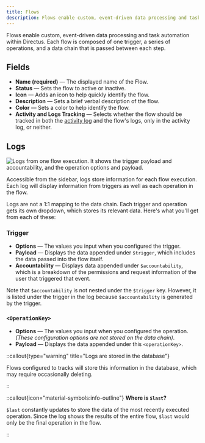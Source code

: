```yaml
---
title: Flows
description: Flows enable custom, event-driven data processing and task automation within Directus.
---
```


Flows enable custom, event-driven data processing and task automation within Directus. Each flow is composed of one trigger, a series of operations, and a data chain that is passed between each step.

## Fields

- **Name (required)** — The displayed name of the Flow.
- **Status** — Sets the flow to active or inactive.
- **Icon** — Adds an icon to help quickly identify the flow.
- **Description** — Sets a brief verbal description of the flow.
- **Color** — Sets a color to help identify the flow.
- **Activity and Logs Tracking** — Selects whether the flow should be tracked in both the [activity log](auth/accountability) and the flow's logs, only in the activity log, or neither.

## Logs

![Logs from one flow execution. It shows the trigger payload and accountability, and the operation options and payload.](https://product-team.directus.app/assets/222e9acb-ae30-47be-b59f-0125c10fc58f.png)

Accessible from the sidebar, logs store information for each flow execution. Each log will display information from
triggers as well as each operation in the flow.

Logs are not a 1:1 mapping to the data chain. Each trigger and operation gets its own dropdown, which stores its
relevant data. Here's what you'll get from each of these:

### Trigger

- **Options** — The values you input when you configured the trigger.
- **Payload** — Displays the data appended under `$trigger`, which includes the data passed into the flow itself.
- **Accountability** — Displays data appended under `$accountability`, which is a breakdown of the permissions and request information of the user that triggered that event.

Note that `$accountability` is not nested under the `$trigger` key. However, it is listed under the trigger in the log
because `$accountability` is generated by the trigger.

### `<OperationKey>`

- **Options** — The values you input when you configured the operation.\
  _(These configuration options are not stored on the data chain)_.
- **Payload** — Displays the data appended under this `<operationKey>`.

::callout{type="warning" title="Logs are stored in the database"}

Flows configured to tracks will store this information in the database, which may require occasionally deleting.

::

::callout{icon="material-symbols:info-outline"}
**Where is `$last`?**

`$last` constantly updates to store the data of the most recently executed operation. Since the log shows the results of the entire flow, `$last` would only be the final
operation in the flow.

::
